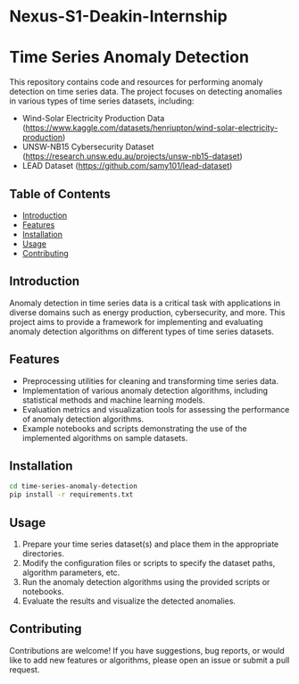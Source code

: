 # Nexus-S1-Deakin-Internship

# Time Series Anomaly Detection

This repository contains code and resources for performing anomaly detection on time series data. The project focuses on detecting anomalies in various types of time series datasets, including:

- Wind-Solar Electricity Production Data (https://www.kaggle.com/datasets/henriupton/wind-solar-electricity-production)
- UNSW-NB15 Cybersecurity Dataset (https://research.unsw.edu.au/projects/unsw-nb15-dataset)
- LEAD Dataset (https://github.com/samy101/lead-dataset)

## Table of Contents

- [Introduction](#introduction)
- [Features](#features)
- [Installation](#installation)
- [Usage](#usage)
- [Contributing](#contributing)


## Introduction

Anomaly detection in time series data is a critical task with applications in diverse domains such as energy production, cybersecurity, and more. This project aims to provide a framework for implementing and evaluating anomaly detection algorithms on different types of time series datasets.

## Features

- Preprocessing utilities for cleaning and transforming time series data.
- Implementation of various anomaly detection algorithms, including statistical methods and machine learning models.
- Evaluation metrics and visualization tools for assessing the performance of anomaly detection algorithms.
- Example notebooks and scripts demonstrating the use of the implemented algorithms on sample datasets.

## Installation

```bash
cd time-series-anomaly-detection
pip install -r requirements.txt

```

## Usage

1. Prepare your time series dataset(s) and place them in the appropriate directories.
2. Modify the configuration files or scripts to specify the dataset paths, algorithm parameters, etc.
3. Run the anomaly detection algorithms using the provided scripts or notebooks.
4. Evaluate the results and visualize the detected anomalies.



## Contributing

Contributions are welcome! If you have suggestions, bug reports, or would like to add new features or algorithms, please open an issue or submit a pull request.

